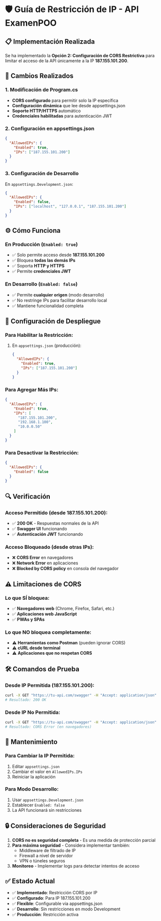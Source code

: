 # 🛡️ Guía de Restricción de IP - API ExamenPOO

## 📋 Implementación Realizada

Se ha implementado la **Opción 2: Configuración de CORS Restrictiva** para limitar el acceso de la API únicamente a la IP **187.155.101.200**.

## 🔧 Cambios Realizados

### 1. Modificación de Program.cs
- **CORS configurado** para permitir solo la IP específica
- **Configuración dinámica** que lee desde appsettings.json
- **Soporte HTTP/HTTPS** automático
- **Credenciales habilitadas** para autenticación JWT

### 2. Configuración en appsettings.json
```json
{
  "AllowedIPs": {
    "Enabled": true,
    "IPs": ["187.155.101.200"]
  }
}
```

### 3. Configuración de Desarrollo
En `appsettings.Development.json`:
```json
{
  "AllowedIPs": {
    "Enabled": false,
    "IPs": ["localhost", "127.0.0.1", "187.155.101.200"]
  }
}
```

## ⚙️ Cómo Funciona

### En Producción (`Enabled: true`)
- ✅ Solo permite acceso desde **187.155.101.200**
- ✅ Bloquea **todas las demás IPs**
- ✅ Soporta **HTTP y HTTPS**
- ✅ Permite **credenciales JWT**

### En Desarrollo (`Enabled: false`)
- ✅ Permite **cualquier origen** (modo desarrollo)
- ✅ No restringe IPs para facilitar desarrollo local
- ✅ Mantiene funcionalidad completa

## 🚀 Configuración de Despliegue

### Para Habilitar la Restricción:
1. En `appsettings.json` (producción):
   ```json
   {
     "AllowedIPs": {
       "Enabled": true,
       "IPs": ["187.155.101.200"]
     }
   }
   ```

### Para Agregar Más IPs:
```json
{
  "AllowedIPs": {
    "Enabled": true,
    "IPs": [
      "187.155.101.200",
      "192.168.1.100",
      "10.0.0.50"
    ]
  }
}
```

### Para Desactivar la Restricción:
```json
{
  "AllowedIPs": {
    "Enabled": false
  }
}
```

## 🔍 Verificación

### Acceso Permitido (desde 187.155.101.200):
- ✅ **200 OK** - Respuestas normales de la API
- ✅ **Swagger UI** funcionando
- ✅ **Autenticación JWT** funcionando

### Acceso Bloqueado (desde otras IPs):
- ❌ **CORS Error** en navegadores
- ❌ **Network Error** en aplicaciones
- ❌ **Blocked by CORS policy** en consola del navegador

## ⚠️ Limitaciones de CORS

### Lo que SÍ bloquea:
- ✅ **Navegadores web** (Chrome, Firefox, Safari, etc.)
- ✅ **Aplicaciones web JavaScript**
- ✅ **PWAs y SPAs**

### Lo que NO bloquea completamente:
- ⚠️ **Herramientas como Postman** (pueden ignorar CORS)
- ⚠️ **cURL desde terminal**
- ⚠️ **Aplicaciones que no respetan CORS**

## 🛠️ Comandos de Prueba

### Desde IP Permitida (187.155.101.200):
```bash
curl -X GET "https://tu-api.com/swagger" -H "Accept: application/json"
# Resultado: 200 OK
```

### Desde IP No Permitida:
```bash
curl -X GET "https://tu-api.com/swagger" -H "Accept: application/json"
# Resultado: CORS Error (en navegadores)
```

## 📝 Mantenimiento

### Para Cambiar la IP Permitida:
1. Editar `appsettings.json`
2. Cambiar el valor en `AllowedIPs.IPs`
3. Reiniciar la aplicación

### Para Modo Desarrollo:
1. Usar `appsettings.Development.json`
2. Establecer `Enabled: false`
3. La API funcionará sin restricciones

## 🔒 Consideraciones de Seguridad

1. **CORS no es seguridad completa** - Es una medida de protección parcial
2. **Para máxima seguridad** - Considera implementar también:
   - Middleware de filtrado de IP
   - Firewall a nivel de servidor
   - VPN o túneles seguros
3. **Monitoreo** - Implementar logs para detectar intentos de acceso

## ✅ Estado Actual

- ✅ **Implementado**: Restricción CORS por IP
- ✅ **Configurado**: Para IP 187.155.101.200
- ✅ **Flexible**: Configurable via appsettings.json
- ✅ **Desarrollo**: Sin restricciones en modo Development
- ✅ **Producción**: Restricción activa
